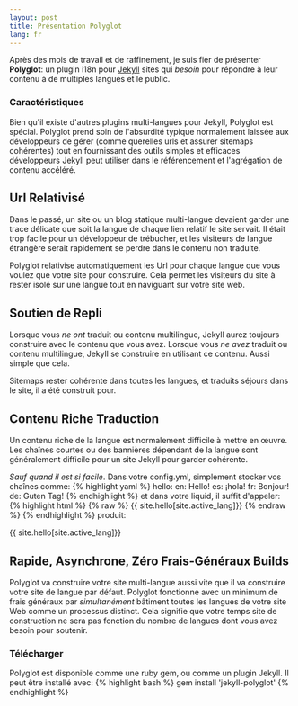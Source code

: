 ```yaml
---
layout: post
title: Présentation Polyglot
lang: fr
---
```


Après des mois de travail et de raffinement, je suis fier de présenter **Polyglot**: un plugin i18n pour [Jekyll](http://jekyllrb.com) sites qui *besoin* pour répondre à leur contenu à de multiples langues et le public.

### Caractéristiques

Bien qu'il existe d'autres plugins multi-langues pour Jekyll, Polyglot est spécial. Polyglot prend soin de l'absurdité typique normalement laissée aux développeurs de gérer (comme querelles urls et assurer sitemaps cohérentes) tout en fournissant des outils simples et efficaces développeurs Jekyll peut utiliser dans le référencement et l'agrégation de contenu accéléré.

## Url Relativisé

Dans le passé, un site ou un blog statique multi-langue devaient garder une trace délicate que soit la langue de chaque lien relatif le site servait. Il était trop facile pour un développeur de trébucher, et les visiteurs de langue étrangère serait rapidement se perdre dans le contenu non traduite.

Polyglot relativise automatiquement les Url pour chaque langue que vous voulez que votre site pour construire. Cela permet les visiteurs du site à rester isolé sur une langue tout en naviguant sur votre site web.

## Soutien de Repli

Lorsque vous *ne ont* traduit ou contenu multilingue, Jekyll aurez toujours construire avec le contenu que vous avez. Lorsque vous *ne avez* traduit ou contenu multilingue, Jekyll se construire en utilisant ce contenu. Aussi simple que cela.

Sitemaps rester cohérente dans toutes les langues, et traduits séjours dans le site, il a été construit pour.

## Contenu Riche Traduction

Un contenu riche de la langue est normalement difficile à mettre en œuvre. Les chaînes courtes ou des bannières dépendant de la langue sont généralement difficile pour un site Jekyll pour garder cohérente.

*Sauf quand il est si facile*. Dans votre config.yml, simplement stocker vos chaînes comme:
{% highlight yaml %}
hello:
  en: Hello!
  es: ¡hola!
  fr: Bonjour!
  de: Guten Tag!
{% endhighlight %}
et dans votre liquid, il suffit d'appeler:
{% highlight html %}
{% raw %}
{{ site.hello[site.active_lang]}}
{% endraw %}
{% endhighlight %}
produit:
<p class="message">
{{ site.hello[site.active_lang]}}
</p>

## Rapide, Asynchrone, Zéro Frais-Généraux Builds

  Polyglot va construire votre site multi-langue aussi vite que il va construire votre site de langue par défaut. Polyglot fonctionne avec un minimum de frais généraux par *simultanément* bâtiment toutes les langues de votre site Web comme un processus distinct. Cela signifie que votre temps site de construction ne sera pas fonction du nombre de langues dont vous avez besoin pour soutenir.

### Télécharger

  Polyglot est disponible comme une ruby gem, ou comme un plugin Jekyll. Il peut être installé avec:
  {% highlight bash %}
  gem install 'jekyll-polyglot'
  {% endhighlight %}
